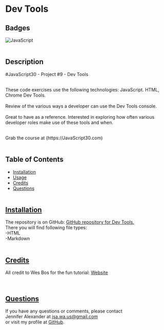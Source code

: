 # Dev Tools

## Badges
  ![JavaScript](https://img.shields.io/badge/javascript-%23323330.svg?style=for-the-badge&logo=javascript&logoColor=%23F7DF1E)
  <br><br>
 
  ## Description
  #JavaScript30 - Project #9 - Dev Tools
  <br><br>

  These code exercises use the following technologies: JavaScript. HTML, Chrome Dev Tools. 
  <br><br>
  Review of the various ways a developer can use the Dev Tools console.
  <br><br>
  Great to have as a reference. Interested in exploring how often various developer roles make use of these tools and when.
  
  <br>
  Grab the course at (https://JavaScript30.com)
  <br><br>
  

## Table of Contents
  - [Installation](#installation)
  - [Usage](#usage)
  - [Credits](#credits)
  - [Questions](#questions)
  <br><br>

  ## [Installation](#table-of-contents)
   The repository is on GitHub: [GitHub repository for Dev Tools.](https://github.com/jsalexan/dev-tools) <br>
  There you will find following file types: <br>
  -HTML<br>
  -Markdown<br>
   <br>
  
  ## [Credits](#table-of-contents) 
  All credit to Wes Bos for the fun tutorial: [Website](https://wesbos.com/about)

  
  <br>
 
  ## [Questions](#table-of-contents)
  If you have any questions or comments, please contact <br>Jennifer Alexander at jsa.wa.us@gmail.com <br>or visit my profile at [GitHub](https://github.com/jsalexan/).
  


